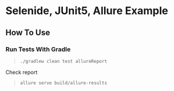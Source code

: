 
# Selenide, JUnit5, Allure Example

## **How To Use**
### **Run Tests With Gradle**
> `./gradlew clean test allureReport`<br/>

Check report

> `allure serve build/allure-results`<br/>

